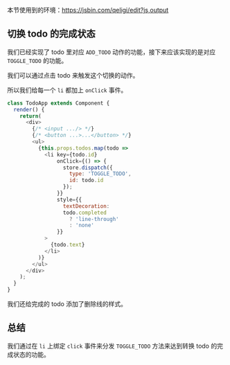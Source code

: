 <div class="dplayer-container">
  <div
    id="dplayer"
    class="dplayer"
    style="margin-bottom: 20px;"
    data-id="[18] React 代办事项列表示例（切换代办事项的完成状态）"
    data-video="http://o71w1wc99.bkt.clouddn.com/18.mp4"
    data-subtitle="./sub/18.vtt?v0.0.1"
    data-cover="http://o71w1wc99.bkt.clouddn.com/18.jpg?v0.0.1"
  ></div>
</div>

<script defer src="./js/DPlayer.min.js"></script>
<script defer src="./js/dplayer.js"></script>

本节使用到的环境：https://jsbin.com/qeligi/edit?js,output

## 切换 todo 的完成状态

我们已经实现了 todo 里对应 `ADD_TODO` 动作的功能，接下来应该实现的是对应 `TOGGLE_TODO` 的功能。

我们可以通过点击 todo 来触发这个切换的动作。

所以我们给每一个 `li` 都加上 `onClick` 事件。

```js
class TodoApp extends Component {
  render() {
    return(
      <div>
        {/* <input .../> */}
        {/* <button ...>...</button> */}
        <ul>
          {this.props.todos.map(todo =>
            <li key={todo.id}
                onClick={() => {
                  store.dispatch({
                    type: 'TOGGLE_TODO',
                    id: todo.id
                  });         
                }}
                style={{
                  textDecoration:
                  todo.completed 
                    ? 'line-through'
                    : 'none'
                }}
            >
              {todo.text}
            </li>
          )}
        </ul>
      </div>
    );
  }
}
```

我们还给完成的 todo 添加了删除线的样式。

## 总结

我们通过在 `li` 上绑定 `click` 事件来分发 `TOGGLE_TODO` 方法来达到转换 todo 的完成状态的功能。

<style>{% include "./css/dplayer.css" %}</style>
